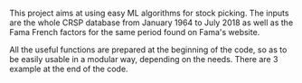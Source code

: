 This project aims at using easy ML algorithms for stock picking. 
The inputs are the whole CRSP database from January 1964 to July 2018 as well as the Fama French factors for the same period found on Fama's website.

All the useful functions are prepared at the beginning of the code, so as to be easily usable in a modular way, depending on the needs. There are 3 example at the end of the code.
